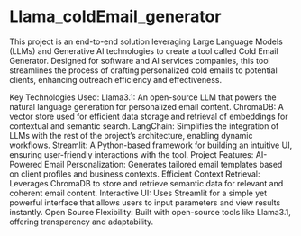 # Llama_coldEmail_generator
This project is an end-to-end solution leveraging Large Language Models (LLMs) and Generative AI technologies to create a tool called Cold Email Generator. Designed for software and AI services companies, this tool streamlines the process of crafting personalized cold emails to potential clients, enhancing outreach efficiency and effectiveness.

Key Technologies Used:
Llama3.1: An open-source LLM that powers the natural language generation for personalized email content.
ChromaDB: A vector store used for efficient data storage and retrieval of embeddings for contextual and semantic search.
LangChain: Simplifies the integration of LLMs with the rest of the project’s architecture, enabling dynamic workflows.
Streamlit: A Python-based framework for building an intuitive UI, ensuring user-friendly interactions with the tool.
Project Features:
AI-Powered Email Personalization: Generates tailored email templates based on client profiles and business contexts.
Efficient Context Retrieval: Leverages ChromaDB to store and retrieve semantic data for relevant and coherent email content.
Interactive UI: Uses Streamlit for a simple yet powerful interface that allows users to input parameters and view results instantly.
Open Source Flexibility: Built with open-source tools like Llama3.1, offering transparency and adaptability.
